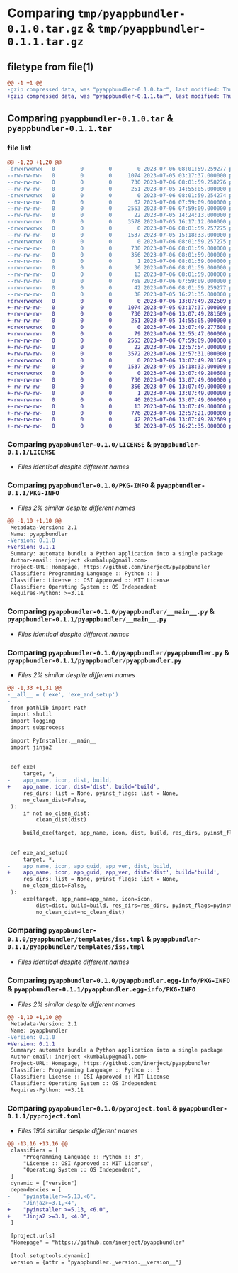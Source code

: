 # Comparing `tmp/pyappbundler-0.1.0.tar.gz` & `tmp/pyappbundler-0.1.1.tar.gz`

## filetype from file(1)

```diff
@@ -1 +1 @@
-gzip compressed data, was "pyappbundler-0.1.0.tar", last modified: Thu Jul  6 08:01:59 2023, max compression
+gzip compressed data, was "pyappbundler-0.1.1.tar", last modified: Thu Jul  6 13:07:49 2023, max compression
```

## Comparing `pyappbundler-0.1.0.tar` & `pyappbundler-0.1.1.tar`

### file list

```diff
@@ -1,20 +1,20 @@
-drwxrwxrwx   0        0        0        0 2023-07-06 08:01:59.259277 pyappbundler-0.1.0/
--rw-rw-rw-   0        0        0     1074 2023-07-05 03:17:37.000000 pyappbundler-0.1.0/LICENSE
--rw-rw-rw-   0        0        0      730 2023-07-06 08:01:59.258276 pyappbundler-0.1.0/PKG-INFO
--rw-rw-rw-   0        0        0      251 2023-07-05 14:55:05.000000 pyappbundler-0.1.0/README.md
-drwxrwxrwx   0        0        0        0 2023-07-06 08:01:59.254274 pyappbundler-0.1.0/pyappbundler/
--rw-rw-rw-   0        0        0       62 2023-07-06 07:59:09.000000 pyappbundler-0.1.0/pyappbundler/__init__.py
--rw-rw-rw-   0        0        0     2553 2023-07-06 07:59:09.000000 pyappbundler-0.1.0/pyappbundler/__main__.py
--rw-rw-rw-   0        0        0       22 2023-07-05 14:24:13.000000 pyappbundler-0.1.0/pyappbundler/_version.py
--rw-rw-rw-   0        0        0     3578 2023-07-05 16:17:12.000000 pyappbundler-0.1.0/pyappbundler/pyappbundler.py
-drwxrwxrwx   0        0        0        0 2023-07-06 08:01:59.257275 pyappbundler-0.1.0/pyappbundler/templates/
--rw-rw-rw-   0        0        0     1537 2023-07-05 15:18:33.000000 pyappbundler-0.1.0/pyappbundler/templates/iss.tmpl
-drwxrwxrwx   0        0        0        0 2023-07-06 08:01:59.257275 pyappbundler-0.1.0/pyappbundler.egg-info/
--rw-rw-rw-   0        0        0      730 2023-07-06 08:01:59.000000 pyappbundler-0.1.0/pyappbundler.egg-info/PKG-INFO
--rw-rw-rw-   0        0        0      356 2023-07-06 08:01:59.000000 pyappbundler-0.1.0/pyappbundler.egg-info/SOURCES.txt
--rw-rw-rw-   0        0        0        1 2023-07-06 08:01:59.000000 pyappbundler-0.1.0/pyappbundler.egg-info/dependency_links.txt
--rw-rw-rw-   0        0        0       36 2023-07-06 08:01:59.000000 pyappbundler-0.1.0/pyappbundler.egg-info/requires.txt
--rw-rw-rw-   0        0        0       13 2023-07-06 08:01:59.000000 pyappbundler-0.1.0/pyappbundler.egg-info/top_level.txt
--rw-rw-rw-   0        0        0      768 2023-07-06 07:59:09.000000 pyappbundler-0.1.0/pyproject.toml
--rw-rw-rw-   0        0        0       42 2023-07-06 08:01:59.259277 pyappbundler-0.1.0/setup.cfg
--rw-rw-rw-   0        0        0       38 2023-07-05 16:21:35.000000 pyappbundler-0.1.0/setup.py
+drwxrwxrwx   0        0        0        0 2023-07-06 13:07:49.282609 pyappbundler-0.1.1/
+-rw-rw-rw-   0        0        0     1074 2023-07-05 03:17:37.000000 pyappbundler-0.1.1/LICENSE
+-rw-rw-rw-   0        0        0      730 2023-07-06 13:07:49.281609 pyappbundler-0.1.1/PKG-INFO
+-rw-rw-rw-   0        0        0      251 2023-07-05 14:55:05.000000 pyappbundler-0.1.1/README.md
+drwxrwxrwx   0        0        0        0 2023-07-06 13:07:49.277608 pyappbundler-0.1.1/pyappbundler/
+-rw-rw-rw-   0        0        0       79 2023-07-06 12:55:47.000000 pyappbundler-0.1.1/pyappbundler/__init__.py
+-rw-rw-rw-   0        0        0     2553 2023-07-06 07:59:09.000000 pyappbundler-0.1.1/pyappbundler/__main__.py
+-rw-rw-rw-   0        0        0       22 2023-07-06 12:57:54.000000 pyappbundler-0.1.1/pyappbundler/_version.py
+-rw-rw-rw-   0        0        0     3572 2023-07-06 12:57:31.000000 pyappbundler-0.1.1/pyappbundler/pyappbundler.py
+drwxrwxrwx   0        0        0        0 2023-07-06 13:07:49.281609 pyappbundler-0.1.1/pyappbundler/templates/
+-rw-rw-rw-   0        0        0     1537 2023-07-05 15:18:33.000000 pyappbundler-0.1.1/pyappbundler/templates/iss.tmpl
+drwxrwxrwx   0        0        0        0 2023-07-06 13:07:49.280608 pyappbundler-0.1.1/pyappbundler.egg-info/
+-rw-rw-rw-   0        0        0      730 2023-07-06 13:07:49.000000 pyappbundler-0.1.1/pyappbundler.egg-info/PKG-INFO
+-rw-rw-rw-   0        0        0      356 2023-07-06 13:07:49.000000 pyappbundler-0.1.1/pyappbundler.egg-info/SOURCES.txt
+-rw-rw-rw-   0        0        0        1 2023-07-06 13:07:49.000000 pyappbundler-0.1.1/pyappbundler.egg-info/dependency_links.txt
+-rw-rw-rw-   0        0        0       40 2023-07-06 13:07:49.000000 pyappbundler-0.1.1/pyappbundler.egg-info/requires.txt
+-rw-rw-rw-   0        0        0       13 2023-07-06 13:07:49.000000 pyappbundler-0.1.1/pyappbundler.egg-info/top_level.txt
+-rw-rw-rw-   0        0        0      776 2023-07-06 12:57:21.000000 pyappbundler-0.1.1/pyproject.toml
+-rw-rw-rw-   0        0        0       42 2023-07-06 13:07:49.282609 pyappbundler-0.1.1/setup.cfg
+-rw-rw-rw-   0        0        0       38 2023-07-05 16:21:35.000000 pyappbundler-0.1.1/setup.py
```

### Comparing `pyappbundler-0.1.0/LICENSE` & `pyappbundler-0.1.1/LICENSE`

 * *Files identical despite different names*

### Comparing `pyappbundler-0.1.0/PKG-INFO` & `pyappbundler-0.1.1/PKG-INFO`

 * *Files 2% similar despite different names*

```diff
@@ -1,10 +1,10 @@
 Metadata-Version: 2.1
 Name: pyappbundler
-Version: 0.1.0
+Version: 0.1.1
 Summary: automate bundle a Python application into a single package
 Author-email: inerject <kumbalup@gmail.com>
 Project-URL: Homepage, https://github.com/inerject/pyappbundler
 Classifier: Programming Language :: Python :: 3
 Classifier: License :: OSI Approved :: MIT License
 Classifier: Operating System :: OS Independent
 Requires-Python: >=3.11
```

### Comparing `pyappbundler-0.1.0/pyappbundler/__main__.py` & `pyappbundler-0.1.1/pyappbundler/__main__.py`

 * *Files identical despite different names*

### Comparing `pyappbundler-0.1.0/pyappbundler/pyappbundler.py` & `pyappbundler-0.1.1/pyappbundler/pyappbundler.py`

 * *Files 2% similar despite different names*

```diff
@@ -1,33 +1,31 @@
-__all__ = ('exe', 'exe_and_setup')
-
 from pathlib import Path
 import shutil
 import logging
 import subprocess
 
 import PyInstaller.__main__
 import jinja2
 
 
 def exe(
     target, *,
-    app_name, icon, dist, build,
+    app_name, icon, dist='dist', build='build',
     res_dirs: list = None, pyinst_flags: list = None,
     no_clean_dist=False,
 ):
     if not no_clean_dist:
         clean_dist(dist)
 
     build_exe(target, app_name, icon, dist, build, res_dirs, pyinst_flags)
 
 
 def exe_and_setup(
     target, *,
-    app_name, icon, app_guid, app_ver, dist, build,
+    app_name, icon, app_guid, app_ver, dist='dist', build='build',
     res_dirs: list = None, pyinst_flags: list = None,
     no_clean_dist=False,
 ):
     exe(target, app_name=app_name, icon=icon,
         dist=dist, build=build, res_dirs=res_dirs, pyinst_flags=pyinst_flags,
         no_clean_dist=no_clean_dist)
```

### Comparing `pyappbundler-0.1.0/pyappbundler/templates/iss.tmpl` & `pyappbundler-0.1.1/pyappbundler/templates/iss.tmpl`

 * *Files identical despite different names*

### Comparing `pyappbundler-0.1.0/pyappbundler.egg-info/PKG-INFO` & `pyappbundler-0.1.1/pyappbundler.egg-info/PKG-INFO`

 * *Files 2% similar despite different names*

```diff
@@ -1,10 +1,10 @@
 Metadata-Version: 2.1
 Name: pyappbundler
-Version: 0.1.0
+Version: 0.1.1
 Summary: automate bundle a Python application into a single package
 Author-email: inerject <kumbalup@gmail.com>
 Project-URL: Homepage, https://github.com/inerject/pyappbundler
 Classifier: Programming Language :: Python :: 3
 Classifier: License :: OSI Approved :: MIT License
 Classifier: Operating System :: OS Independent
 Requires-Python: >=3.11
```

### Comparing `pyappbundler-0.1.0/pyproject.toml` & `pyappbundler-0.1.1/pyproject.toml`

 * *Files 19% similar despite different names*

```diff
@@ -13,16 +13,16 @@
 classifiers = [
     "Programming Language :: Python :: 3",
     "License :: OSI Approved :: MIT License",
     "Operating System :: OS Independent",
 ]
 dynamic = ["version"]
 dependencies = [
-    "pyinstaller>=5.13,<6",
-    "Jinja2>=3.1,<4",
+    "pyinstaller >=5.13, <6.0",
+    "Jinja2 >=3.1, <4.0",
 ]
 
 [project.urls]
 "Homepage" = "https://github.com/inerject/pyappbundler"
 
 [tool.setuptools.dynamic]
 version = {attr = "pyappbundler._version.__version__"}
```


